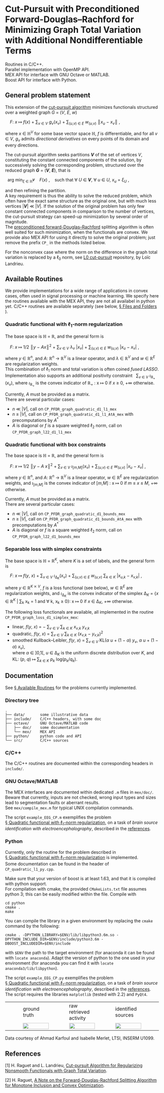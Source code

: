 # Cut-Pursuit with Preconditioned Forward-Douglas–Rachford for Minimizing Graph Total Variation with Additional Nondifferentiable Terms

Routines in C/C++.  
Parallel implementation with OpenMP API.  
MEX API for interface with GNU Octave or MATLAB.  
Boost API for interface with Python.

## General problem statement
This extension of the [cut-pursuit algorithm](https://github.com/loicland/cut-pursuit) minimizes functionals structured over a weighted graph _G_ = (_V_, _E_, _w_)

    _F_: _x_ ↦ _f_(_x_) + ∑<sub>_v_ ∈ _V_</sub> _g_<sub>_v_</sub>(_x_<sub>_v_</sub>) +
 ∑<sub>(_u_,_v_) ∈ _E_</sub> _w_<sub>(_u_,_v_)</sub> ║<i>x</i><sub>_u_</sub> − _x_<sub>_v_</sub>║ ,    

where _x_ ∈ ℍ<sup>_V_</sup> for some base vector space ℍ, _f_ is differentiable, and for all _v_ ∈ _V_, _g_<sub>_v_</sub> admits _directional derivatives_ on every points of its domain and every directions.  

The cut-pursuit algorithm seeks partitions __*V*__ of the set of vertices _V_, constituting the constant connected components of the solution, by successively solving the corresponding problem, structured over the reduced graph __*G*__ = (__*V*__, __*E*__), that is

  arg min<sub>_ξ_ ∈ ℍ<sup>__*V*__</sup></sub>
    _F_(_x_) ,    such that ∀ _U_ ∈ __*V*__, ∀ _u_ ∈ _U_, _x_<sub>_u_</sub> = _ξ_<sub>_U_</sub> ,

and then refining the partition.  
A key requirement is thus the ability to solve the reduced problem, which often have the exact same structure as the original one, but with much less vertices |__*V*__| ≪ |_V_|. If the solution of the original problem has only few constant connected components in comparison to the number of vertices, the cut-pursuit strategy can speed-up minimization by several order of magnitude.  
The [preconditioned forward-Douglas–Rachford](https://1a7r0ch3.github.io/fdr/) splitting algorithm is often well suited for such minimization, when the functionals are convex. We provide also MEX API for using it directly to solve the original problem; just remove the prefix `CP_` in the methods listed below.  

For the nonconvex case where the norm on the difference in the graph total variation is replaced by a ℓ<sub>0</sub> norm, see [L0 cut-pursuit](https://github.com/loicland/cut-pursuit) repository, by Loïc Landrieu.

## Available Routines

We provide implementations for a wide range of applications in convex cases, often used in signal processing or machine learning. We specify here the routines available with the MEX API, they are not all availabel in python yet. C/C++ routines are available separately (see below, [§ Files and Folders](#files-and-folders) ).  

### Quadratic functional with ℓ<sub>1</sub>-norm regularization
The base space is ℍ = ℝ, and the general form is  

    _F_: _x_ ↦  1/2 ║<i>y</i> − _A_<i>x</i>║<sup>2</sup> +
 ∑<sub>_v_ ∈ _V_</sub> _λ_<sub>_v_</sub> |_x_<sub>_v_</sub>| +
 ∑<sub>(_u_,_v_) ∈ _E_</sub> _w_<sub>(_u_,_v_)</sub>
 |_x_<sub>_u_</sub> − _x_<sub>_v_</sub>| ,  

where _y_ ∈ ℝ<sup>_n_</sup>, and _A_: ℝ<sup>_n_</sup> → ℝ<sup>_V_</sup> is a linear operator, and 
_λ_ ∈ ℝ<sup>_V_</sup> and _w_ ∈ ℝ<sup>_E_</sup> are regularization weights.  
This combination of ℓ<sub>1</sub> norm and total variation is often coined _fused LASSO_.  
Implementation also supports an additional positivity constraint
  ∑<sub>_v_ ∈ _V_</sub>  _ι_<sub>ℝ<sub>+</sub></sub>(_x_<sub>_v_</sub>),
where _ι_<sub>ℝ<sub>+</sub></sub> is the convex indicator of ℝ<sub>+</sub> : x ↦ 0 if _x_ ≥ 0, +∞ otherwise.  

Currently, _A_ must be provided as a matrix.  
There are several particular cases:  
 - _n_ ≪ |_V_|, call on `CP_PFDR_graph_quadratic_d1_l1_mex`  
 - _n_ ≥ |_V_|, call on `CP_PFDR_graph_quadratic_d1_l1_AtA_mex`
with precomputations by _A_<sup>\*</sup>   
 - _A_ is diagonal or _f_ is a square weighted ℓ<sub>2</sub> norm, call on
`CP_PFDR_graph_l22_d1_l1_mex`  

### Quadratic functional with box constraints
The base space is ℍ = ℝ, and the general form is  

    _F_: _x_ ↦ 1/2 ║<i>y</i> − _A_ <i>x</i>║<sup>2</sup> +
 ∑<sub>_v_ ∈ _V_</sub> _ι_<sub>\[_m_,_M_\]</sub>(_x_<sub>_v_</sub>) +
 ∑<sub>(_u_,_v_) ∈ _E_</sub> _w_<sub>(_u_,_v_)</sub>
 |_x_<sub>_u_</sub> − _x_<sub>_v_</sub>| ,  

where _y_ ∈ ℝ<sup>_n_</sup>, and _A_: ℝ<sup>_n_</sup> → ℝ<sup>_V_</sup> is a linear operator, _w_ ∈ ℝ<sup>_E_</sup> are regularization weights, and _ι_<sub>\[_m_,_M_\]</sub> is the convex indicator of \[_m_,_M_\] : x ↦ 0 if _m_ ≤ _x_ ≤ _M_, +∞ otherwise.  

Currently, _A_ must be provided as a matrix.  
There are several particular cases:  
 - _n_ ≪ |_V_|, call on `CP_PFDR_graph_quadratic_d1_bounds_mex`  
 - _n_ ≥ |_V_|, call on `CP_PFDR_graph_quadratic_d1_bounds_AtA_mex`
with precomputations by _A_<sup>\*</sup>   
 - _A_ is diagonal or _f_ is a square weighted ℓ<sub>2</sub> norm, call on
`CP_PFDR_graph_l22_d1_bounds_mex`  

### Separable loss with simplex constraints
The base space is ℍ = ℝ<sup>_K_</sup>, where _K_ is a set of labels, and the general form is  

    _F_: _x_ ↦  _f_(_y_, _x_) +
 ∑<sub>_v_ ∈ _V_</sub> _ι_<sub>Δ<sub>_K_</sub></sub>(_x_<sub>_v_</sub>) +
 ∑<sub>(_u_,_v_) ∈ _E_</sub> _w_<sub>(_u_,_v_)</sub>
 ∑<sub>_k_ ∈ _K_</sub> |_x_<sub>_u_,_k_</sub> − _x_<sub>_v_,_k_</sub>| ,  

where _y_ ∈ ℝ<sup>_K_ ⨯ _V_</sup>, _f_ is a loss functional (see below), _w_ ∈ ℝ<sup>_E_</sup> are regularization weights, and _ι_<sub>Δ<sub>_K_</sub></sub> is the convex indicator of the simplex
Δ<sub>_K_</sub> = {_x_ ∈ ℝ<sup>_K_</sup> | ∑<sub>k</sub> x<sub>k</sub> = 1 and ∀ k, x<sub>k</sub> ≥ 0}: x ↦ 0 if _x_ ∈ Δ<sub>_K_</sub>, +∞ otherwise. 

The following loss functionals are available, all implemented in the routine
`CP_PFDR_graph_loss_d1_simplex_mex`:
 - linear, _f_(_y_, _x_) = − ∑<sub>_v_ ∈ _V_</sub> ∑<sub>_k_ ∈ _K_</sub> _x_<sub>_v_,_k_</sub> _y_<sub>_v_,_k_</sub>
 - quadratic, _f_(_y_, _x_) = ∑<sub>_v_ ∈ _V_</sub> ∑<sub>_k_ ∈ _K_</sub> (_x_<sub>_v_,_k_</sub> − _y_<sub>_v_,_k_</sub>)<sup>2</sup>
 - smoothed Kullback–Leibler, _f_(_y_, _x_) = ∑<sub>_v_ ∈ _V_</sub>
KL(_α_ _u_ + (1 − _α_) _y_<sub>_v_</sub>, _α_ _u_ + (1 − _α_) _x_<sub>_v_</sub>),  
where _α_ ∈ \]0,1\[,
_u_ ∈ Δ<sub>_K_</sub> is the uniform discrete distribution over _K_,
and
KL: (_p_, _q_) ↦ ∑<sub>_k_ ∈ _K_</sub> _p_<sub>_k_</sub> log(_p_<sub>_k_</sub>/_q_<sub>_k_</sub>).  


## Documentation
See [§ Available Routines](#available-routines) for the problems currently implemented.  

### Directory tree
    .   
    ├── data/       some illustrative data  
    ├── include/    C/C++ headers, with some doc  
    ├── octave/     GNU Octave/MATLAB code  
    │   ├── doc/    some documentation  
    │   └── mex/    MEX API  
    ├── python/     python code and API  
    └── src/        C/C++ sources  

### C/C++
The C/C++ routines are documented within the corresponding headers in `include/`.  

### GNU Octave/MATLAB
The MEX interfaces are documented within dedicated `.m` files in `mex/doc/`.  
Beware that currently, inputs are not checked, wrong input types and sizes lead to segmentation faults or aberrant results.  
See `mex/compile_mex.m` for typical UNIX compilation commands.  

The script `example_EEG_CP.m` exemplifies the problem [§ Quadratic functional with ℓ<sub>1</sub>-norm regularization](#quadratic-functional-with-ℓ1-norm-regularization), on a task of _brain source identification with electroencephalography_, described in the [references](#references).

### Python
Currently, only the routine for the problem described in [§ Quadratic functional with ℓ<sub>1</sub>-norm regularization](#quadratic-functional-with-ℓ1-norm-regularization) is implemented.  
Some documentation can be found in the header of `CP_quadratic_l1_py.cpp`.  

Make sure that your version of boost is at least 1.63, and that it is compiled with python support.  
For compilation with cmake, the provided `CMakeLists.txt` file assumes python 3; this can be easily modified within the file. Compile with  

    cd python  
    cmake .  
    make   
    
You can compile the library in a given environment by replacing the ```cmake``` command by the following:
```
cmake . -DPYTHON_LIBRARY=$ENV/lib/libpython3.6m.so -DPYTHON_INCLUDE_DIR=$ENV/include/python3.6m -DBOOST_INCLUDEDIR=$ENV/include
```
with ```$ENV``` the path to the target environment (for anaconda it can be found with ```locate anaconda```). Adapt the version of python to the one used in your environment (for anaconda you can find it with ```locate anaconda3/lib/libpython```).

The script `example_EEG_CP.py` exemplifies the problem [§ Quadratic functional with ℓ<sub>1</sub>-norm regularization](#quadratic-functional-with-ℓ1-norm-regularization), on a task of _brain source identification with electroencephalography_, described in the [references](#references). The script requires the libraries `matplotlib` (tested with 2.2) and `PyQt4`.

<table><tr>
<td width="10%"></td>
<td width="20%"> ground truth </td>
<td width="10%"></td>
<td width="20%"> raw retrieved activity </td>
<td width="10%"></td>
<td width="20%"> identified sources </td>
<td width="10%"></td>
</tr><tr>
<td width="10%"></td>
<td width="20%"><img src="data/ground_truth.png" width="100%"/></td>
<td width="10%"></td>
<td width="20%"><img src="data/brain_activity.png" width="100%"/></td>
<td width="10%"></td>
<td width="20%"><img src="data/brain_sources.png" width="100%"/></td>
<td width="10%"></td>
</tr></table>

Data courtesy of Ahmad Karfoul and Isabelle Merlet, LTSI, INSERM U1099.  

## References
[1] H. Raguet and L. Landrieu, [Cut-pursuit Algorithm for Regularizing Nonsmooth Functionals with Graph Total Variation](https://1a7r0ch3.github.io/cp/).

[2] H. Raguet, [A Note on the Forward-Douglas-Rachford Splitting Algorithm for Monotone Inclusion and Convex Optimization](https://1a7r0ch3.github.io/fdr/).
